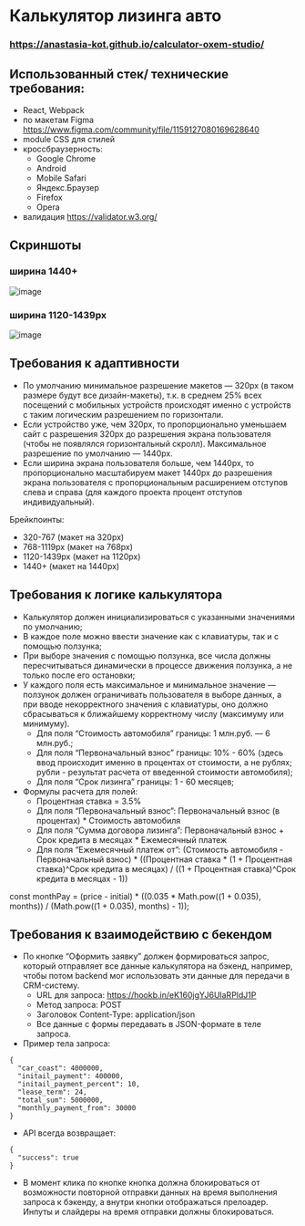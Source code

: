 # Калькулятор лизинга авто 
### https://anastasia-kot.github.io/calculator-oxem-studio/

## Использованный стек/ технические требования:
+ React, Webpack
+ по макетам Figma  https://www.figma.com/community/file/1159127080169628640 
+ module CSS для стилей
+ кроссбраузерность: 
    + Google Chrome
    + Android
    + Mobile Safari
    + Яндекс.Браузер
    + Firefox
    + Opera
+ валидация https://validator.w3.org/

 ## Скриншоты
###  ширина 1440+ 
![image](https://user-images.githubusercontent.com/96003382/195368340-5767be18-e6e7-461f-abea-863f69b8b0b7.png)

###  ширина 1120-1439px
![image](https://user-images.githubusercontent.com/96003382/195369280-24dca011-7ab8-4fc9-8c4b-8b5a884efe33.png)


 ## Требования к адаптивности
+ По умолчанию минимальное разрешение макетов — 320px (в таком размере будут все дизайн-макеты), т.к. в среднем 25% всех посещений с мобильных устройств происходят именно с устройств с таким логическим разрешением по горизонтали.
+ Если устройство уже, чем 320px, то пропорционально уменьшаем сайт с разрешения 320px до разрешения экрана пользователя (чтобы не появлялся горизонтальный скролл).
Максимальное разрешение по умолчанию — 1440px.
+ Если ширина экрана пользователя больше, чем 1440px, то пропорционально масштабируем макет 1440px до разрешения экрана пользователя с пропорциональным расширением отступов слева и справа (для каждого проекта процент отступов индивидуальный).

Брейкпоинты:
+ 320-767 (макет на 320px)
+ 768-1119px (макет на 768px)
+ 1120-1439px (макет на 1120px)
+ 1440+ (макет на 1440px)

 ## Требования к логике калькулятора
+ Калькулятор должен инициализироваться с указанными значениями по умолчанию;
+ В каждое поле можно ввести значение как с клавиатуры, так и с помощью ползунка;
+ При выборе значения с помощью ползунка, все числа должны пересчитываться динамически в процессе движения ползунка, а не только после его остановки;
+ У каждого поля есть максимальное и минимальное значение — ползунок должен ограничивать пользователя в выборе данных, а при вводе некорректного значения с клавиатуры, оно должно сбрасываться к ближайшему корректному числу (максимуму или минимуму).
    + Для поля “Стоимость автомобиля” границы: 1 млн.руб. — 6 млн.руб.;
    + Для поля “Первоначальный взнос” границы: 10% - 60% (здесь ввод происходит именно в процентах от стоимости, а не рублях; рубли - результат расчета от введенной стоимости автомобиля);
    + Для поля “Срок лизинга” границы: 1 - 60 месяцев;
+ Формулы расчета для полей:
    + Процентная ставка = 3.5%
    + Для поля “Первоначальный взнос”: 
Первоначальный взнос (в процентах) * Стоимость автомобиля
    + Для поля “Сумма договора лизинга”:
Первоначальный взнос + Срок кредита в месяцах * Ежемесячный платеж
    + Для поля “Ежемесячный платеж от”:
(Стоимость автомобиля - Первоначальный взнос) * ((Процентная ставка * (1 + Процентная ставка)^Срок кредита в месяцах) / ((1 + Процентная ставка)^Срок кредита в месяцах - 1)) 

const monthPay = (price - initial) * ((0.035 * Math.pow((1 + 0.035), months)) / (Math.pow((1 + 0.035), months) - 1));

 ## Требования к взаимодействию c бекендом
+ По кнопке “Оформить заявку” должен формироваться запрос, который отправляет все данные калькулятора на бэкенд, например, чтобы потом backend мог использовать эти данные для передачи в CRM-систему.
     + URL для запроса: https://hookb.in/eK160jgYJ6UlaRPldJ1P
     + Метод запроса: POST
     + Заголовок Content-Type: application/json
     + Все данные с формы передавать в JSON-формате в теле запроса.
+ Пример тела запроса:
``` 
{
  "car_coast": 4000000,
  "initail_payment": 400000,
  "initail_payment_percent": 10,
  "lease_term": 24,
  "total_sum": 5000000,
  "monthly_payment_from": 30000
}
``` 

+ API всегда возвращает:
``` 
{
  "success": true
}
 ```
 
+ В момент клика по кнопке кнопка должна блокироваться от возможности повторной отправки данных на время выполнения запроса к бэкенду, а внутри кнопки отображаться прелоадер. Инпуты и слайдеры на время отправки должны блокироваться.
